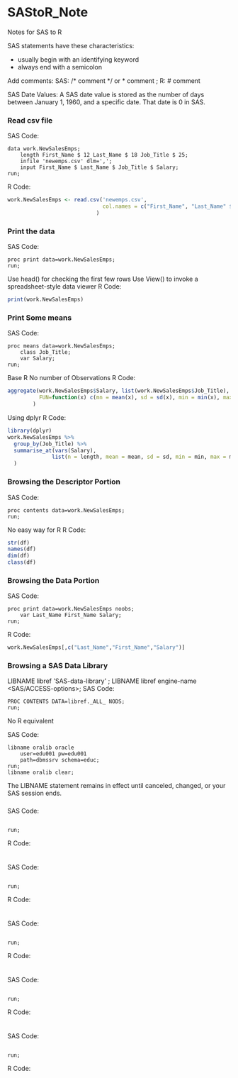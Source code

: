 # SAStoR_Note
Notes for SAS to R

SAS statements have these characteristics:
* usually begin with an identifying keyword
* always end with a semicolon

Add comments:
SAS: /* comment */ or * comment ;
R: # comment

SAS Date Values:
A SAS date value is stored as the number of days between January 1, 1960, and a specific date. That date is 0 in SAS.

### Read csv file ###

SAS Code:
```SAS
data work.NewSalesEmps;
    length First_Name $ 12 Last_Name $ 18 Job_Title $ 25;
    infile 'newemps.csv' dlm=',';
    input First_Name $ Last_Name $ Job_Title $ Salary;
run;
```

R Code:
```r
work.NewSalesEmps <- read.csv('newemps.csv',
                              col.names = c("First_Name", "Last_Name" $ "Job_Title", "Salary")
                            )
```

### Print the data ###

SAS Code:
```SAS
proc print data=work.NewSalesEmps;
run;
```

Use head() for checking the first few rows
Use View() to invoke a spreadsheet-style data viewer
R Code:
```r
print(work.NewSalesEmps)
```

### Print Some means ###

SAS Code:
```SAS
proc means data=work.NewSalesEmps;
    class Job_Title;
    var Salary;
run;
```
Base R
No number of Observations
R Code:
```r
aggregate(work.NewSalesEmps$Salary, list(work.NewSalesEmps$Job_Title),
          FUN=function(x) c(mn = mean(x), sd = sd(x), min = min(x), max = max(x) )
        )
```
Using dplyr
R Code:
```r
library(dplyr)
work.NewSalesEmps %>%
  group_by(Job_Title) %>%
  summarise_at(vars(Salary),
              list(n = length, mean = mean, sd = sd, min = min, max = max)
  )
```

### Browsing the Descriptor Portion ###
SAS Code:
```SAS
proc contents data=work.NewSalesEmps;
run;
```
No easy way for R
R Code:
```r
str(df)
names(df)
dim(df)
class(df)
```
### Browsing the Data Portion ###
SAS Code:
```SAS
proc print data=work.NewSalesEmps noobs;
    var Last_Name First_Name Salary;
run;
```
R Code:
```r
work.NewSalesEmps[,c("Last_Name","First_Name","Salary")]
```

### Browsing a SAS Data Library ###
LIBNAME libref 'SAS-data-library' <options>;
LIBNAME libref engine-name <SAS/ACCESS-options>;
SAS Code:
```SAS
PROC CONTENTS DATA=libref._ALL_ NODS;
run;
```
No R equivalent

SAS Code:
```SAS
libname oralib oracle
    user=edu001 pw=edu001
    path=dbmssrv schema=educ;
run;
libname oralib clear;
```
The LIBNAME statement remains in effect until canceled, changed, or your SAS session ends.

###  ###
SAS Code:
```SAS

run;
```
R Code:
```r

```

###  ###
SAS Code:
```SAS

run;
```
R Code:
```r

```

###  ###
SAS Code:
```SAS

run;
```
R Code:
```r

```

###  ###
SAS Code:
```SAS

run;
```
R Code:
```r

```

###  ###
SAS Code:
```SAS

run;
```
R Code:
```r

```

